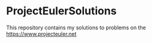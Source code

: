 # ProjectEulerSolutions
This repository contains my solutions to problems on the https://www.projecteuler.net